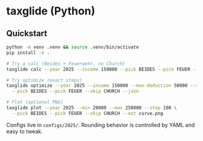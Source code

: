 # taxglide (Python)

## Quickstart
```bash
python -m venv .venv && source .venv/bin/activate
pip install -e .

# Try a calc (Beides + Feuerwehr, no Church)
taxglide calc --year 2025 --income 150000 --pick BEIDES --pick FEUER --skip CHURCH --json

# Try optimize (exact steps)
taxglide optimize --year 2025 --income 150000 --max-deduction 50000 --step 1 \
  --pick BEIDES --pick FEUER --skip CHURCH --json

# Plot (optional PNG)
taxglide plot --year 2025 --min 20000 --max 250000 --step 100 \
  --pick BEIDES --pick FEUER --skip CHURCH --out curve.png
```

Configs live in `configs/2025/`. Rounding behavior is controlled by YAML and easy to tweak.